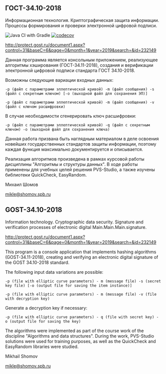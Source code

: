 ## ГОСТ-34.10-2018
Информационная технология. Криптографическая защита информации. Процессы формирования и проверки электронной цифровой подписи.

![Java CI with Gradle](https://github.com/shomov/GOST-34.10-2018/workflows/Java%20CI%20with%20Gradle/badge.svg)
[![codecov](https://codecov.io/gh/shomov/GOST-34.10-2018/branch/main/graph/badge.svg?token=TLvfRvA7RP)](https://codecov.io/gh/shomov/GOST-34.10-2018)

http://protect.gost.ru/document1.aspx?control=31&baseC=6&page=0&month=1&year=2019&search=&id=232149

Данная программа является консольным приложением, реализующее алгоритмы хэширования (ГОСТ-34.11-2018), создания и верификации электронной цифровой подписи стандарта ГОСТ 34.10-2018.

Возможны следующие вариации входных данных:

`-p (файл с параметрами эллептической кривой) -m (файл сообщения) -s (файл с секретным ключом) [-o (выходной файл для сохранения ЭП)]`

`-p (файл с параметрами эллептической кривой) -m (файл сообщения) -v (файл с ключом расшифровки)`

В случае необходимости сгенерировать ключ расшифровки:

`-p (файл с параметрами эллептической кривой) -q (файл с секретным ключом) -o (выходной файл для сохранения ключа)`

Данная работа призвана быть наглядным материалом в деле освоения новейших государственных стандартов защиты информации, поэтому каждая функция максимально документируется и описывается.

Реализация алгоритмов произведена в рамках курсовой работы дисциплины "Алгоритмы и структуры данных". В ходе работы применены для учебных целей решения PVS-Studio, а также изучены библиотеки QuickCheck, EasyRandom. 

Михаил Шомов

mikle@shomov.spb.ru

## GOST-34.10-2018
Information technology. Cryptographic data security. Signature and verification processes of electronic digital Main.Main.Main.signature.

http://protect.gost.ru/document1.aspx?control=31&baseC=6&page=0&month=1&year=2019&search=&id=232149

This program is a console application that implements hashing algorithms (GOST-34.11-2018), creating and verifying an electronic digital signature of the GOST 34.10-2018 standard.

The following input data variations are possible:

`-p (file with elliptic curve parameters) - m (message file) -s (secret key file) [-o (output file for saving the item instance)]`

`-p (file with elliptic curve parameters) - m (message file) -v (file with decryption key)`

Generate a decryption key if necessary:

`-p (file with elliptic curve parameters) - q (file with secret key) - o (output file for saving the key)`

The algorithms were implemented as part of the course work of the discipline "Algorithms and data structures". During the work, PVS-Studio solutions were used for training purposes, as well as the QuickCheck and EasyRandom libraries were studied.

Mikhail Shomov

mikle@shomov.spb.ru
